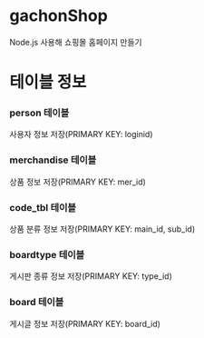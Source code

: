# gachonShop
Node.js 사용해 쇼핑몰 홈페이지 만들기

# 테이블 정보

### person 테이블
 사용자 정보 저장(PRIMARY KEY: loginid)

### merchandise 테이블
 상품 정보 저장(PRIMARY KEY: mer_id)

### code_tbl 테이블
 상품 분류 정보 저장(PRIMARY KEY: main_id, sub_id)

### boardtype 테이블
 게시판 종류 정보 저장(PRIMARY KEY: type_id)

### board 테이블
 게시글 정보 저장(PRIMARY KEY: board_id)

